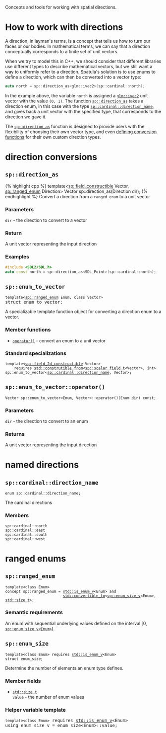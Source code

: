 Concepts and tools for working with spatial directions.

# How to work with directions

A direction, in layman's terms, is a concept that tells us how to turn our faces
or our bodies. In mathematical terms, we can say that a direction conceptually
corresponds to a finite set of unit vectors.

When we try to model this in C++, we should consider that different libraries
use different types to describe mathematical vectors, but we still want a way to
uniformly refer to a direction. Spatula's solution is to use enums to define a
direction, which can then be converted into a vector type:

```cpp
auto north = sp::direction_as<glm::ivec2>(sp::cardinal::north);
```

In the example above, the variable `north` is assigned a
[`glm::ivec2`](https://glm.g-truc.net/0.9.5/api/a00168.html#ga2ab812bd103527e2d6c62c2e2f5ee78f)
unit vector with the value `(0, 1)`. The function
[`sp::direction_as`](#Vector-direction_asdir) takes a direction enum, in this
case with the type
[`sp::cardinal::direction_name`](#enum-spcardinaldirection_name), and gives back
a unit vector with the specified type, that corresponds to the direction we gave
it.

The [`sp::direction_as`](#Vector-direction_asdir) function is designed to
provide users with the flexibility of choosing their own vector type, and even
[defining conversion functions](#struct-spenumtovector) for their own custom
direction types.

# direction conversions

## `sp::direction_as`
{% highlight cpp %}
template<[sp::field_constructible]() Vector, [sp::ranged_enum](spranged_enum) Direction>
Vector sp::direction_as(Direction dir);
{% endhighlight %}
Convert a direction from a `ranged_enum` to a unit vector

### Parameters
`dir` - the direction to convert to a vector

### Return
A unit vector representing the input direction

### Examples
```cpp
#include <SDL2/SDL.h>
auto const north = sp::direction_as<SDL_Point>(sp::cardinal::north);
```

## `sp::enum_to_vector`
<pre><code>template&lt;<a href="">sp::ranged_enum</a> Enum, class Vector></code>
struct enum_to_vector;
</pre>
A specializable template function object for converting a direction enum to a
vector.

### Member functions
- [`operator()`](#spenum_to_vectoroperator) - convert an enum to a unit vector

### Standard specializations

<pre>
<code>template&lt;<a href="">sp::field_2d_constructible</a> Vector>
    requires <a href="">std::construtible_from</a>&lt;<a href="">sp::scalar_field_t</a>&lt;Vector>, int>
sp::enum_to_vector<<a href="">sp::cardinal::direction_name</a>, Vector>;</code>
</pre>

## `sp::enum_to_vector::operator()`
<pre><code>Vector sp::enum_to_vector&lt;Enum, Vector>::operator()(Enum dir) const;</code>
</pre>

### Parameters
`dir` - the direction to convert to an enum

### Returns
A unit vector representing the input direction

# named directions

## `sp::cardinal::direction_name`
<pre><code>enum sp::cardinal::direction_name;</code></pre>
The cardinal directions

### Members
`sp::cardinal::north`  
`sp::cardinal::east`  
`sp::cardinal::south`  
`sp::cardinal::west`

# ranged enums

## `sp::ranged_enum`

<pre>
<code>template&lt;class Enum>
concept sp::ranged_enum = <a href="https://en.cppreference.com/w/cpp/types/is_enum">std::is_enum_v</a>&lt;Enum> and
                          <a href="https://en.cppreference.com/w/cpp/concepts/convertible_to">std::convertible_to</a>&lt;<a href="https://github.com/josiest/spatula/wiki/Directions#spenum_size">sp::enum_size_v</a>&lt;Enum>, <a href="https://en.cppreference.com/w/cpp/types/size_t">std::size_t</a>>;</code>
</pre>

### Semantic requirements

An enum with sequential underlying values defined on the interval
[0, [`sp::enum_size_v<Enum>`](#spenum_size)).

## `sp::enum_size`
<pre>
<code>template&lt;class Enum> requires <a href="https://en.cppreference.com/w/cpp/types/is_enum">std::is_enum_v</a>&lt;Enum>
struct enum_size;</code>
</pre>
Determine the number of elements an enum type defines.

### Member fields
- <code><a href="https://en.cppreference.com/w/cpp/types/size_t">std::size_t</a> value</code> - the number of enum values

### Helper variable template
<pre>
<code>template&lt;class Enum></code> requires <a href="https://en.cppreference.com/w/cpp/types/is_enum">std::is_enum_v</a>&lt;Enum>
using enum_size_v = enum_size&lt;Enum>::value;</code>
</pre>
